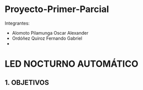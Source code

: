 # Proyecto-Primer-Parcial
Integrantes:
- Alomoto Pilamunga Oscar Alexander
- Ordóñez Quiroz Fernando Gabriel
- 

# LED NOCTURNO AUTOMÁTICO

## 1. OBJETIVOS
